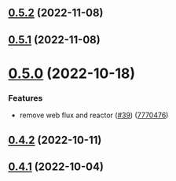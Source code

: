## [0.5.2](https://github.com/bcgov/nr-backend-starting-api/compare/v0.5.1...v0.5.2) (2022-11-08)



## [0.5.1](https://github.com/bcgov/nr-backend-starting-api/compare/v0.5.0...v0.5.1) (2022-11-08)



# [0.5.0](https://github.com/bcgov/nr-backend-starting-api/compare/v0.4.2...v0.5.0) (2022-10-18)


### Features

* remove web flux and reactor ([#39](https://github.com/bcgov/nr-backend-starting-api/issues/39)) ([7770476](https://github.com/bcgov/nr-backend-starting-api/commit/7770476ad1c8a017114ce16202f98abfa9a80ad7))



## [0.4.2](https://github.com/bcgov/nr-backend-starting-api/compare/v0.4.1...v0.4.2) (2022-10-11)



## [0.4.1](https://github.com/bcgov/nr-backend-starting-api/compare/v0.4.0...v0.4.1) (2022-10-04)



